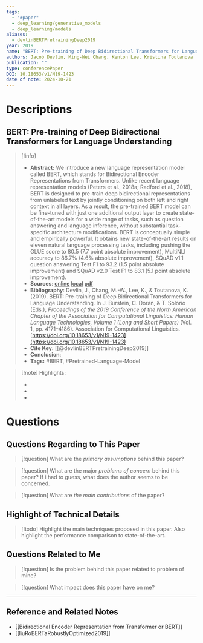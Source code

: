 ```yaml
---
tags:
  - "#paper"
  - deep_learning/generative_models
  - deep_learning/models
aliases:
  - devlinBERTPretrainingDeep2019
year: 2019
name: "BERT: Pre-training of Deep Bidirectional Transformers for Language Understanding"
authors: Jacob Devlin, Ming-Wei Chang, Kenton Lee, Kristina Toutanova
publication: ""
type: conferencePaper
DOI: 10.18653/v1/N19-1423
date of note: 2024-10-21
---
```

# Descriptions

## BERT: Pre-training of Deep Bidirectional Transformers for Language Understanding 
> [!info] 
> - **Abstract:** We introduce a new language representation model called BERT, which stands for Bidirectional Encoder Representations from Transformers. Unlike recent language representation models (Peters et al., 2018a; Radford et al., 2018), BERT is designed to pre-train deep bidirectional representations from unlabeled text by jointly conditioning on both left and right context in all layers. As a result, the pre-trained BERT model can be fine-tuned with just one additional output layer to create state-of-the-art models for a wide range of tasks, such as question answering and language inference, without substantial task-specific architecture modifications. BERT is conceptually simple and empirically powerful. It obtains new state-of-the-art results on eleven natural language processing tasks, including pushing the GLUE score to 80.5 (7.7 point absolute improvement), MultiNLI accuracy to 86.7% (4.6% absolute improvement), SQuAD v1.1 question answering Test F1 to 93.2 (1.5 point absolute improvement) and SQuAD v2.0 Test F1 to 83.1 (5.1 point absolute improvement). 
> - **Sources**: [online](http://zotero.org/users/13492210/items/IET3J4TI) [local](zotero://select/library/items/IET3J4TI) [pdf](file:////home/lukexie/Documents/Papers/storage/CMYVZ98U/Devlin%20et%20al.%20-%202019%20-%20BERT%20Pre-training%20of%20Deep%20Bidirectional%20Transform.pdf) 
> - **Bibliography**: Devlin, J., Chang, M.-W., Lee, K., & Toutanova, K. (2019). BERT: Pre-training of Deep Bidirectional Transformers for Language Understanding. In J. Burstein, C. Doran, & T. Solorio (Eds.), _Proceedings of the 2019 Conference of the North American Chapter of the Association for Computational Linguistics: Human Language Technologies, Volume 1 (Long and Short Papers)_ (Vol. 1, pp. 4171–4186). Association for Computational Linguistics. [https://doi.org/10.18653/v1/N19-1423](https://doi.org/10.18653/v1/N19-1423)
> - **Cite Key:** [[@devlinBERTPretrainingDeep2019]] 
> - **Conclusion**:
> - **Tags:** #BERT, #Pretrained-Language-Model


>[!note] Highlights:
>
>-
>-
>-



# Questions
## Questions Regarding to This Paper


>[!question] 
>What are the *primary assumptions* behind this paper?



>[!question]
>What are the major *problems of concern* behind this paper? If i had to guess, what does the author seems to be concerned. 




>[!question]
>What are *the main contributions* of the paper?



## Highlight of Technical Details


>[!todo]
>Highlight the main techniques proposed in this paper. Also highlight the performance comparison to state-of-the-art.



## Questions Related to Me


> [!question] 
> Is the problem behind this paper related to problem of mine?



> [!question] 
> What impact does this paper have on me?




----

## Reference and Related Notes


- [[Bidirectional Encoder Representation from Transformer or BERT]]
- [[liuRoBERTaRobustlyOptimized2019]]